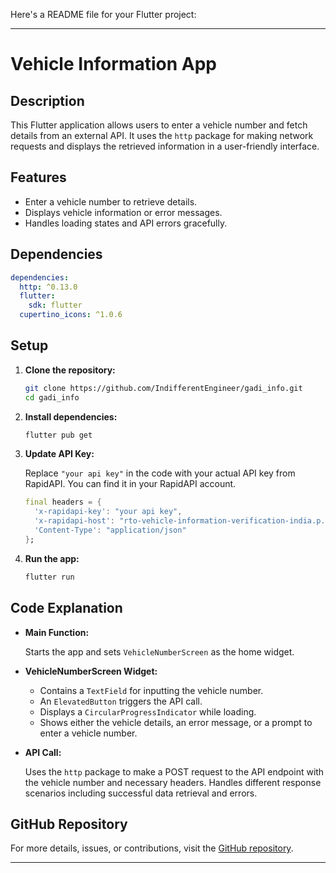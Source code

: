 Here's a README file for your Flutter project:

---

# Vehicle Information App

## Description

This Flutter application allows users to enter a vehicle number and fetch details from an external API. It uses the `http` package for making network requests and displays the retrieved information in a user-friendly interface.

## Features

- Enter a vehicle number to retrieve details.
- Displays vehicle information or error messages.
- Handles loading states and API errors gracefully.

## Dependencies

```yaml
dependencies:
  http: ^0.13.0
  flutter:
    sdk: flutter
  cupertino_icons: ^1.0.6
```

## Setup

1. **Clone the repository:**

   ```bash
   git clone https://github.com/IndifferentEngineer/gadi_info.git
   cd gadi_info
   ```

2. **Install dependencies:**

   ```bash
   flutter pub get
   ```

3. **Update API Key:**

   Replace `"your api key"` in the code with your actual API key from RapidAPI. You can find it in your RapidAPI account.

   ```dart
   final headers = {
     'x-rapidapi-key': "your api key",
     'x-rapidapi-host': "rto-vehicle-information-verification-india.p.rapidapi.com",
     'Content-Type': "application/json"
   };
   ```

4. **Run the app:**

   ```bash
   flutter run
   ```

## Code Explanation

- **Main Function:**

  Starts the app and sets `VehicleNumberScreen` as the home widget.

- **VehicleNumberScreen Widget:**

  - Contains a `TextField` for inputting the vehicle number.
  - An `ElevatedButton` triggers the API call.
  - Displays a `CircularProgressIndicator` while loading.
  - Shows either the vehicle details, an error message, or a prompt to enter a vehicle number.

- **API Call:**

  Uses the `http` package to make a POST request to the API endpoint with the vehicle number and necessary headers. Handles different response scenarios including successful data retrieval and errors.

## GitHub Repository

For more details, issues, or contributions, visit the [GitHub repository](https://github.com/IndifferentEngineer/gadi_info).



---
